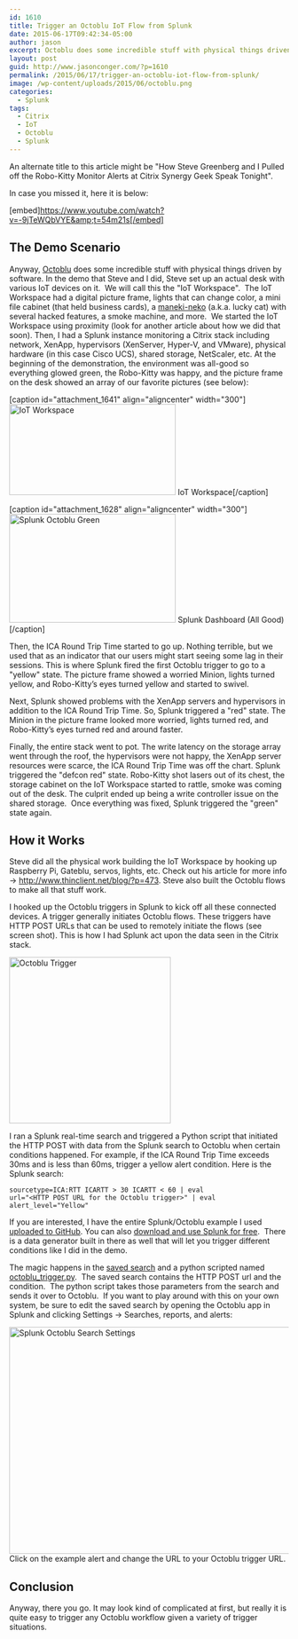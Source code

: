 ```yaml
---
id: 1610
title: Trigger an Octoblu IoT Flow from Splunk
date: 2015-06-17T09:42:34-05:00
author: jason
excerpt: Octoblu does some incredible stuff with physical things driven by software. Steve Greenberg and I did a demo during Geek Speak Tonight at Citrix Synergy triggering physical devices via a Splunk search. This article goes into some of the Splunk details.
layout: post
guid: http://www.jasonconger.com/?p=1610
permalink: /2015/06/17/trigger-an-octoblu-iot-flow-from-splunk/
image: /wp-content/uploads/2015/06/octoblu.png
categories:
  - Splunk
tags:
  - Citrix
  - IoT
  - Octoblu
  - Splunk
---
```

An alternate title to this article might be "How Steve Greenberg and I Pulled off the Robo-Kitty Monitor Alerts at Citrix Synergy Geek Speak Tonight".

In case you missed it, here it is below:

[embed]https://www.youtube.com/watch?v=-9jTeWQbVYE&amp;t=54m21s[/embed]

<h2>The Demo Scenario</h2>

Anyway, <a href="http://www.octoblu.com" target="_blank" rel="noopener">Octoblu</a> does some incredible stuff with physical things driven by software. In the demo that Steve and I did, Steve set up an actual desk with various IoT devices on it.  We will call this the "IoT Workspace".  The IoT Workspace had a digital picture frame, lights that can change color, a mini file cabinet (that held business cards), a <a href="https://en.wikipedia.org/wiki/Maneki-neko" target="_blank" rel="noopener">maneki-neko</a> (a.k.a. lucky cat) with several hacked features, a smoke machine, and more.  We started the IoT Workspace using proximity (look for another article about how we did that soon). Then, I had a Splunk instance monitoring a Citrix stack including network, XenApp, hypervisors (XenServer, Hyper-V, and VMware), physical hardware (in this case Cisco UCS), shared storage, NetScaler, etc. At the beginning of the demonstration, the environment was all-good so everything glowed green, the Robo-Kitty was happy, and the picture frame on the desk showed an array of our favorite pictures (see below):

[caption id="attachment_1641" align="aligncenter" width="300"]<a href="http://www.jasonconger.com/wp-content/uploads/2015/06/IoT-Workspace.png" target="_blank" rel="noopener"><img class="wp-image-1641 size-medium" src="http://www.jasonconger.com/wp-content/uploads/2015/06/IoT-Workspace-300x164.png" alt="IoT Workspace" width="300" height="164" /></a> IoT Workspace[/caption]

[caption id="attachment_1628" align="aligncenter" width="300"]<a href="http://www.jasonconger.com/wp-content/uploads/2015/06/Splunk-Octoblu-Green.png" target="_blank" rel="noopener"><img class="wp-image-1628 size-medium" src="http://www.jasonconger.com/wp-content/uploads/2015/06/Splunk-Octoblu-Green-300x196.png" alt="Splunk Octoblu Green" width="300" height="196" /></a> Splunk Dashboard (All Good)[/caption]

Then, the ICA Round Trip Time started to go up. Nothing terrible, but we used that as an indicator that our users might start seeing some lag in their sessions. This is where Splunk fired the first Octoblu trigger to go to a "yellow" state. The picture frame showed a worried Minion, lights turned yellow, and Robo-Kitty’s eyes turned yellow and started to swivel.

Next, Splunk showed problems with the XenApp servers and hypervisors in addition to the ICA Round Trip Time. So, Splunk triggered a "red" state. The Minion in the picture frame looked more worried, lights turned red, and Robo-Kitty’s eyes turned red and around faster.

Finally, the entire stack went to pot. The write latency on the storage array went through the roof, the hypervisors were not happy, the XenApp server resources were scarce, the ICA Round Trip Time was off the chart. Splunk triggered the "defcon red" state. Robo-Kitty shot lasers out of its chest, the storage cabinet on the IoT Workspace started to rattle, smoke was coming out of the desk. The culprit ended up being a write controller issue on the shared storage.  Once everything was fixed, Splunk triggered the "green" state again.

<h2>How it Works</h2>

Steve did all the physical work building the IoT Workspace by hooking up Raspberry Pi, Gateblu, servos, lights, etc. Check out his article for more info -&gt; <a href="http://www.thinclient.net/blog/?p=473">http://www.thinclient.net/blog/?p=473</a>. Steve also built the Octoblu flows to make all that stuff work.

I hooked up the Octoblu triggers in Splunk to kick off all these connected devices. A trigger generally initiates Octoblu flows. These triggers have HTTP POST URLs that can be used to remotely initiate the flows (see screen shot). This is how I had Splunk act upon the data seen in the Citrix stack.

<a href="http://www.jasonconger.com/wp-content/uploads/2015/06/Octoblu-Trigger.png" target="_blank" rel="noopener"><img class="aligncenter wp-image-1631 size-medium" src="http://www.jasonconger.com/wp-content/uploads/2015/06/Octoblu-Trigger-291x300.png" alt="Octoblu Trigger" width="291" height="300" /></a>

I ran a Splunk real-time search and triggered a Python script that initiated the HTTP POST with data from the Splunk search to Octoblu when certain conditions happened. For example, if the ICA Round Trip Time exceeds 30ms and is less than 60ms, trigger a yellow alert condition. Here is the Splunk search:

<code>sourcetype=ICA:RTT ICARTT &gt; 30 ICARTT &lt; 60 | eval url="&lt;HTTP POST URL for the Octoblu trigger&gt;" | eval alert_level="Yellow"</code>

If you are interested, I have the entire Splunk/Octoblu example I used <a href="https://github.com/JasonConger/SplunkOctoblu" target="_blank" rel="noopener">uploaded to GitHub</a>. You can also <a href="http://www.splunk.com/download" target="_blank" rel="noopener">download and use Splunk for free</a>.  There is a data generator built in there as well that will let you trigger different conditions like I did in the demo.

The magic happens in the <a href="https://github.com/JasonConger/SplunkOctoblu/blob/master/octoblu/default/savedsearches.conf" target="_blank" rel="noopener">saved search</a> and a python scripted named <a href="https://github.com/JasonConger/SplunkOctoblu/blob/master/octoblu/bin/scripts/octoblu_trigger.py" target="_blank" rel="noopener">octoblu_trigger.py</a>.  The saved search contains the HTTP POST url and the condition.  The python script takes those parameters from the search and sends it over to Octoblu.  If you want to play around with this on your own system, be sure to edit the saved search by opening the Octoblu app in Splunk and clicking Settings -&gt; Searches, reports, and alerts:

<a href="http://www.jasonconger.com/wp-content/uploads/2015/06/Splunk-Octoblu-Search-Settings.png"><img class="aligncenter size-full wp-image-1637" src="http://www.jasonconger.com/wp-content/uploads/2015/06/Splunk-Octoblu-Search-Settings.png" alt="Splunk Octoblu Search Settings" width="628" height="409" /></a>Click on the example alert and change the URL to your Octoblu trigger URL.

<h2>Conclusion</h2>

Anyway, there you go. It may look kind of complicated at first, but really it is quite easy to trigger any Octoblu workflow given a variety of trigger situations.